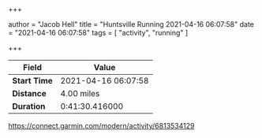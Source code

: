 +++

author = "Jacob Hell"
title = "Huntsville Running 2021-04-16 06:07:58"
date = "2021-04-16 06:07:58"
tags = [
    "activity", "running"
]

+++

<!--more-->

|Field  |Value  |
|--- | --- |
|**Start Time**|2021-04-16 06:07:58|
|**Distance**|4.00 miles|
|**Duration**|0:41:30.416000|

https://connect.garmin.com/modern/activity/6813534129